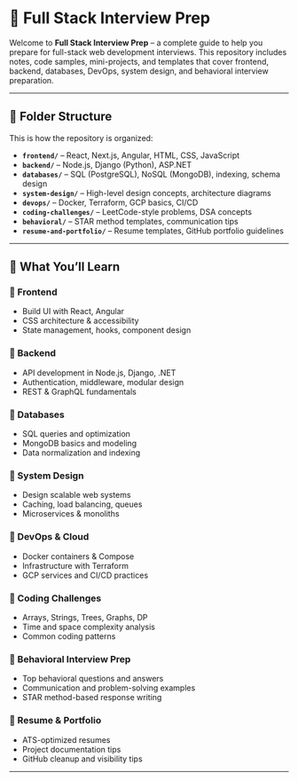 # 🧠 Full Stack Interview Prep

Welcome to **Full Stack Interview Prep** – a complete guide to help you prepare for full-stack web development interviews. This repository includes notes, code samples, mini-projects, and templates that cover frontend, backend, databases, DevOps, system design, and behavioral interview preparation.

---

## 📁 Folder Structure

This is how the repository is organized:

- **`frontend/`** – React, Next.js, Angular, HTML, CSS, JavaScript
- **`backend/`** – Node.js, Django (Python), ASP.NET
- **`databases/`** – SQL (PostgreSQL), NoSQL (MongoDB), indexing, schema design
- **`system-design/`** – High-level design concepts, architecture diagrams
- **`devops/`** – Docker, Terraform, GCP basics, CI/CD
- **`coding-challenges/`** – LeetCode-style problems, DSA concepts
- **`behavioral/`** – STAR method templates, communication tips
- **`resume-and-portfolio/`** – Resume templates, GitHub portfolio guidelines

---

## 🚀 What You’ll Learn

### 🔹 Frontend
- Build UI with React, Angular
- CSS architecture & accessibility
- State management, hooks, component design

### 🔹 Backend
- API development in Node.js, Django, .NET
- Authentication, middleware, modular design
- REST & GraphQL fundamentals

### 🔹 Databases
- SQL queries and optimization
- MongoDB basics and modeling
- Data normalization and indexing

### 🔹 System Design
- Design scalable web systems
- Caching, load balancing, queues
- Microservices & monoliths

### 🔹 DevOps & Cloud
- Docker containers & Compose
- Infrastructure with Terraform
- GCP services and CI/CD practices

### 🔹 Coding Challenges
- Arrays, Strings, Trees, Graphs, DP
- Time and space complexity analysis
- Common coding patterns

### 🔹 Behavioral Interview Prep
- Top behavioral questions and answers
- Communication and problem-solving examples
- STAR method-based response writing

### 🔹 Resume & Portfolio
- ATS-optimized resumes
- Project documentation tips
- GitHub cleanup and visibility tips

---
